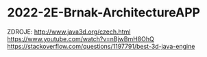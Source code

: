 # 2022-2E-Brnak-ArchitectureAPP

ZDROJE:
http://www.java3d.org/czech.html
https://www.youtube.com/watch?v=nBjwBmH8OhQ
https://stackoverflow.com/questions/1197791/best-3d-java-engine


